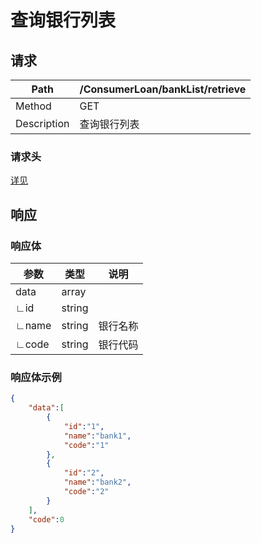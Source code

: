 # 查询银行列表

## 请求

| Path        | /ConsumerLoan/bankList/retrieve |
| ----------- | ------------------------------- |
| Method      | GET                             |
| Description | 查询银行列表                    |

### 请求头

[详见](../../header.md)

## 响应

### 响应体

| 参数  | 类型   | 说明     |
| ----- | ------ | -------- |
| data  | array  |          |
| ∟id   | string |          |
| ∟name | string | 银行名称 |
| ∟code | string | 银行代码 |

### 响应体示例

```json
{
    "data":[
		{
            "id":"1",
            "name":"bank1",
            "code":"1"
        },
		{
            "id":"2",
            "name":"bank2",
            "code":"2"
        }
    ],
    "code":0
}
```
